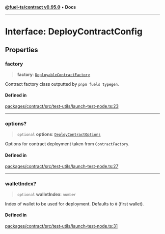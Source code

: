 [**@fuel-ts/contract v0.95.0**](../index.md) • **Docs**

***

# Interface: DeployContractConfig

## Properties

### factory

> **factory**: [`DeployableContractFactory`](DeployableContractFactory.md)

Contract factory class outputted by `pnpm fuels typegen`.

#### Defined in

[packages/contract/src/test-utils/launch-test-node.ts:23](https://github.com/FuelLabs/fuels-ts/blob/520f93c51eb523e7de0fb66083fca60997ac2db5/packages/contract/src/test-utils/launch-test-node.ts#L23)

***

### options?

> `optional` **options**: [`DeployContractOptions`](./src-index.md#deploycontractoptions)

Options for contract deployment taken from `ContractFactory`.

#### Defined in

[packages/contract/src/test-utils/launch-test-node.ts:27](https://github.com/FuelLabs/fuels-ts/blob/520f93c51eb523e7de0fb66083fca60997ac2db5/packages/contract/src/test-utils/launch-test-node.ts#L27)

***

### walletIndex?

> `optional` **walletIndex**: `number`

Index of wallet to be used for deployment. Defaults to `0` (first wallet).

#### Defined in

[packages/contract/src/test-utils/launch-test-node.ts:31](https://github.com/FuelLabs/fuels-ts/blob/520f93c51eb523e7de0fb66083fca60997ac2db5/packages/contract/src/test-utils/launch-test-node.ts#L31)
